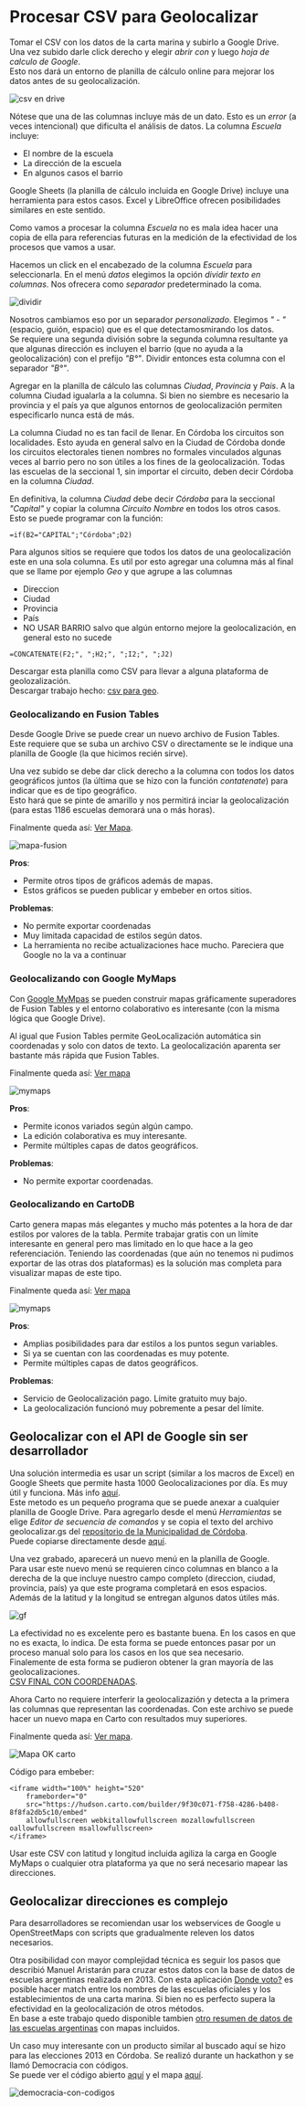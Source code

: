 # Procesar CSV para Geolocalizar

Tomar el CSV con los datos de la carta marina y subirlo a Google Drive.  
Una vez subido darle click derecho y elegir _abrir con_ y luego _hoja de calculo de Google_.  
Esto nos dará un entorno de planilla de cálculo online para mejorar los datos antes de su geolocalización.  

![csv en drive](../img/csv-en-gdrive.png)

Nótese que una de las columnas incluye más de un dato. Esto es un _error_ (a veces intencional) que dificulta el análisis de datos. La columna _Escuela_ incluye:
 - El nombre de la escuela
 - La dirección de la escuela
 - En algunos casos el barrio

Google Sheets (la planilla de cálculo incluida en Google Drive) incluye una herramienta para estos casos. Excel y LibreOffice ofrecen posibilidades similares en este sentido.  

Como vamos a procesar la columna _Escuela_ no es mala idea hacer una copia de ella para referencias futuras en la medición de la efectividad de los procesos que vamos a usar.  

Hacemos un click en el encabezado de la columna _Escuela_ para seleccionarla. En el menú _datos_ elegimos la opción _dividir texto en columnas_. Nos ofrecera como _separador_ predeterminado la coma.  

![dividir](../img/dividir-texto-en-col.png)

Nosotros cambiamos eso por un separador _personalizado_. Elegimos _" - "_ (espacio, guión, espacio) que es el que detectamosmirando los datos.  
Se requiere una segunda división sobre la segunda columna resultante ya que algunas dirección es incluyen el barrio (que no ayuda a la geolocalización) con el prefijo _"B°"_. Dividir entonces esta columna con el separador _"B°"_.  

Agregar en la planilla de cálculo las columnas _Ciudad_, _Provincia_ y _Pais_. A la columna Ciudad igualarla a la columna. Si bien no siembre es necesario la provincia y el país ya que algunos entornos de geolocalización permiten especificarlo nunca está de más.   

La columna Ciudad no es tan facil de llenar. En Córdoba los circuitos son localidades. Esto ayuda en general salvo en la Ciudad de Córdoba donde los circuitos electorales tienen nombres no formales vinculados algunas veces al barrio pero no son útiles a los fines de la geolocalización. Todas las escuelas de la seccional 1, sin importar el circuito, deben decir Córdoba en la columna _Ciudad_.  

En definitiva, la columna _Ciudad_ debe decir _Córdoba_ para la seccional _"Capital"_ y copiar la columna _Circuito Nombre_ en todos los otros casos. Esto se puede programar con la función: 

```
=if(B2="CAPITAL";"Córdoba";D2)
```

Para algunos sitios se requiere que todos los datos de una geolocalización este en una sola columna. Es util por esto agregar una columna más al final que se llame por ejemplo _Geo_ y que agrupe a las columnas
 - Direccion
 - Ciudad
 - Provincia
 - País
 - NO USAR BARRIO salvo que algún entorno mejore la geolocalización, en general esto no sucede

```
=CONCATENATE(F2;", ";H2;", ";I2;", ";J2)
```

Descargar esta planilla como CSV para llevar a alguna plataforma de geolozalización.  
Descargar trabajo hecho: [csv para geo](../recursos/escuelas-elecciones-2015-cordoba-FINAL-PARA-GEO.csv).  

### Geolocalizando en Fusion Tables

Desde Google Drive se puede crear un nuevo archivo de Fusion Tables. Este requiere que se suba un archivo CSV o directamente se le indique una planilla de Google (la que hicimos recién sirve).  

Una vez subido se debe dar click derecho a la columna con todos los datos geográficos juntos (la última que se hizo con la función _contatenate_) para indicar que es de tipo geográfico.  
Esto hará que se pinte de amarillo y nos permitirá inciar la geolocalización (para estas 1186 escuelas demorará una o más horas).  

Finalmente queda así: [Ver Mapa](https://fusiontables.google.com/embedviz?q=select+col11+from+1Se7MLXEFxIPOExxpSfEUNoMmY2p3Kh-AV3jWQS-e&viz=MAP&h=false&lat=-32.730273776177484&lng=-61.927968202880834&t=1&z=6&l=col11&y=3&tmplt=5&hml=GEOCODABLE).  

![mapa-fusion](../img/mapa-fusion-tables.png)

**Pros**:
 - Permite otros tipos de gráficos además de mapas.
 - Estos gráficos se pueden publicar y embeber en ortos sitios. 
  
**Problemas**: 
 - No permite exportar coordenadas
 - Muy limitada capacidad de estilos según datos.
 - La herramienta no recibe actualizaciones hace mucho. Pareciera que Google no la va a continuar


### Geolocalizando con Google MyMaps

Con [Google MyMpas](https://www.google.com/maps/d/) se pueden construir mapas gráficamente superadores de Fusion Tables y el entorno colaborativo es interesante (con la misma lógica que Google Drive).  

Al igual que Fusion Tables permite GeoLocalización automática sin coordenadas y solo con datos de texto. La geolocalización aparenta ser bastante más rápida que Fusion Tables.  

Finalmente queda así: [Ver mapa](https://www.google.com/maps/d/view?mid=1zKL3m91IkHFJBXvDcE1kaVQJvfo&ll=-31.861778787428463%2C-63.61520641928098&z=7)

![mymaps](../img/mapa-google-mymaps.png)

**Pros**: 
 - Permite iconos variados según algún campo.
 - La edición colaborativa es muy interesante.
 - Permite múltiples capas de datos geográficos.

**Problemas**: 
 - No permite exportar coordenadas.


### Geolocalizando en CartoDB

Carto genera mapas más elegantes y mucho más potentes a la hora de dar estilos por valores de la tabla. Permite trabajar gratis con un límite interesante en general pero mas limitado en lo que hace a la geo referenciación. Teniendo las coordenadas (que aún no tenemos ni pudimos exportar de las otras dos plataformas) es la solución mas completa para visualizar mapas de este tipo.  

Finalmente queda así: [Ver mapa](https://hudson.carto.com/builder/170fae5b-d302-4482-aa4d-13b67df9209b/embed)

![mymaps](../img/mapa-carto.png)

**Pros**:
 - Amplias posibilidades para dar estilos a los puntos segun variables.
 - Si ya se cuentan con las coordenadas es muy potente.
 - Permite múltiples capas de datos geográficos.

**Problemas**: 
 - Servicio de Geolocalización pago. Límite gratuito muy bajo.
 - La geolocalización funcionó muy pobremente a pesar del límite. 


## Geolocalizar con el API de Google sin ser desarrollador

Una solución intermedia es usar un script (similar a los macros de Excel) en Google Sheets que permite hasta 1000 Geolocalizaciones por día. Es muy útil y funciona. Más info [aquí](https://www.datavizforall.org/transform/geocode/).  
Este metodo es un pequeño programa que se puede anexar a cualquier planilla de Google Drive. Para agregarlo desde el menú _Herramientas_ se elige _Editor de secuencia de comandos_ y se copia el texto del archivo geolocalizar.gs del [repositorio de la Municipalidad de Córdoba](https://github.com/ModernizacionMuniCBA/muni-google-util-app-scripts/tree/master/geolocalizar%20desde%20direccion).  
Puede copiarse directamente desde [aquí](https://raw.githubusercontent.com/ModernizacionMuniCBA/muni-google-util-app-scripts/master/geolocalizar%20desde%20direccion/geolocalizar.gs).  


Una vez grabado, aparecerá un nuevo menú en la planilla de Google.  
Para usar este nuevo menú se requieren cinco columnas en blanco a la derecha de la que incluye nuestro campo completo (direccion, ciudad, provincia, país) ya que este programa completará en esos espacios. Además de la latitud y la longitud se entregan algunos datos útiles más.  

![gf](../img/google-sheets-geocoder-census-geographies.gif)

La efectividad no es excelente pero es bastante buena. En los casos en que no es exacta, lo indica. De esta forma se puede entonces pasar por un proceso manual solo para los casos en los que sea necesario.  
Finalemente de esta forma se pudieron obtener la gran mayoría de las geolocalizaciones.  
[CSV FINAL CON COORDENADAS](../recursos/escuelas-elecciones-2015-cordoba-FINAL-CON-GEO.csv).  

Ahora Carto no requiere interferir la geolocalizazión y detecta a la primera las columnas que representan las coordenadas. Con este archivo se puede hacer un nuevo mapa en Carto con resultados muy superiores.  

Finalmente queda así: [Ver mapa](https://hudson.carto.com/builder/9f30c071-f758-4286-b408-8f8fa2db5c10/embed).  

![Mapa OK carto](../img/carto2-ok.png)

Código para embeber:  
```
<iframe width="100%" height="520" 
    frameborder="0" 
    src="https://hudson.carto.com/builder/9f30c071-f758-4286-b408-8f8fa2db5c10/embed" 
    allowfullscreen webkitallowfullscreen mozallowfullscreen oallowfullscreen msallowfullscreen>
</iframe>
```

Usar este CSV con latitud y longitud incluida agiliza la carga en Google MyMaps o cualquier otra plataforma ya que no será necesario mapear las direcciones.  


## Geolocalizar direcciones es complejo

Para desarrolladores se recomiendan usar los webservices de Google u OpenStreetMaps con scripts que gradualmente releven los datos necesarios.  

Otra posibilidad con mayor complejidad técnica es seguir los pasos que describió Manuel Aristarán para cruzar estos datos con la base de datos de escuelas argentinas realizada en 2013. Con esta aplicación [Donde voto?](https://github.com/jazzido/dondevoto) es posible hacer match entre los nombres de las escuelas oficiales y los establecimientos de una carta marina. Si bien no es perfecto supera la efectividad en la geolocalización de otros métodos.  
En base a este trabajo quedo disponible tambien [otro resumen de datos de las escuelas argentinas](https://github.com/avdata99/escuelas-argentinas) con mapas incluidos.  

Un caso muy interesante con un producto similar al buscado aquí se hizo para las elecciones 2013 en Córdoba. Se realizó durante un hackathon y se llamó Democracia con códigos.    
Se puede ver el código abierto [aquí](http://democraciaconcodigos.github.io/) y el mapa [aquí](http://democraciaconcodigos.github.io/election-2013/).  

![democracia-con-codigos](../img/democracia-con-codigos.png)  